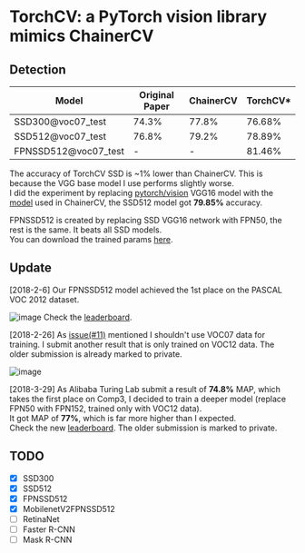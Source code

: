 # TorchCV: a PyTorch vision library mimics ChainerCV


## Detection
| Model                | Original Paper | ChainerCV  | TorchCV*  |
| -------------------- | -------------- | ---------- | -------   |
| SSD300@voc07_test    | 74.3%          | 77.8%      |  76.68%   |
| SSD512@voc07_test    | 76.8%          | 79.2%      |  78.89%   |
| FPNSSD512@voc07_test | -              | -          |  81.46%   |

The accuracy of TorchCV SSD is ~1% lower than ChainerCV. This is because the VGG base model I use performs slightly worse.  
I did the experiment by replacing [pytorch/vision](https://github.com/pytorch/vision) VGG16 model with the [model](https://github.com/chainer/chainercv/blob/master/chainercv/links/model/ssd/ssd_vgg16.py#L298) used in ChainerCV, the SSD512 model got __79.85%__ accuracy.

FPNSSD512 is created by replacing SSD VGG16 network with FPN50, the rest is the same. It beats all SSD models.  
You can download the trained params [here](https://drive.google.com/open?id=1yy_kUnm_hZR3uk9yLcaQSMwxVn7wApTU).

## Update
[2018-2-6] Our FPNSSD512 model achieved the 1st place on the PASCAL VOC 2012 dataset.

![image](https://user-images.githubusercontent.com/10502826/35849236-d8f0ec26-0b5b-11e8-8e13-15b08ac40c8d.png)
Check the [leaderboard](http://host.robots.ox.ac.uk:8080/leaderboard/displaylb.php?challengeid=11&compid=3#KEY_FPNSSD).

[2018-2-26] As [issue(#11)](https://github.com/kuangliu/torchcv/issues/11) mentioned I shouldn't use VOC07 data for training. I submit another result that is only trained on VOC12 data. The older submission is already marked to private.

![image](https://user-images.githubusercontent.com/10502826/36658797-1938173a-1b0d-11e8-810f-b1b85662ce4b.png)

[2018-3-29] As Alibaba Turing Lab submit a result of __74.8%__ MAP, which takes the first place on Comp3, I decided to train a deeper model (replace FPN50 with FPN152, trained only with VOC12 data).  
It got MAP of __77%__, which is far more higher than I expected.  
Check the new [leaderboard](http://host.robots.ox.ac.uk:8080/leaderboard/displaylb.php?challengeid=11&compid=3#KEY_FPNSSD). The older submission is marked to private.

## TODO
- [x] SSD300
- [x] SSD512
- [x] FPNSSD512
- [x] MobilenetV2FPNSSD512
- [ ] RetinaNet
- [ ] Faster R-CNN
- [ ] Mask R-CNN
